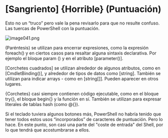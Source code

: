 # [Sangriento] {Horrible} (Puntuación)
Esto no un “truco” pero vale la pena revisarlo para que no resulte confuso. Las tuercas de PowerShell con la puntuación.

![image041.png](images/image041.png)

(Paréntesis) se utilizan para encerrar expresiones, como la expresión foreach() y en ciertos casos para resaltar alguna sintaxis declarativa. Por ejemplo el bloque param () y en el atributo [parameter()].

[Corchetes cuadrados] se utilizan alrededor de algunos atributos, como en [CmdletBinding()], y alrededor de tipos de datos como [string]. También se utilizan para indicar arrays - como en [string[]]. Pueden aparecer en otros lugares.

{Corchetes} casi siempre contienen código ejecutable, como en el bloque try{}, el bloque begin{} y la función en sí. También se utilizan para expresar literales de tablas hash (como @{}).

Si el teclado tuviera algunos botones más, PowerShell no habría tenido que tener todos estos usos “incorporados” de caracteres de puntuación. Pero lo hace. En este punto, son casi una parte del "coste de entrada" del Shell, por lo que tendrá que acostumbrarse a ellos.


